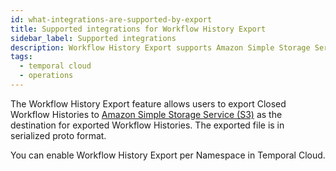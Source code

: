 ```yaml
---
id: what-integrations-are-supported-by-export
title: Supported integrations for Workflow History Export
sidebar_label: Supported integrations
description: Workflow History Export supports Amazon Simple Storage Service (S3).
tags:
  - temporal cloud
  - operations
---
```


The Workflow History Export feature allows users to export Closed Workflow Histories to [Amazon Simple Storage Service (S3)](https://docs.aws.amazon.com/s3/) as the destination for exported Workflow Histories.
The exported file is in serialized proto format.

You can enable Workflow History Export per Namespace in Temporal Cloud.
